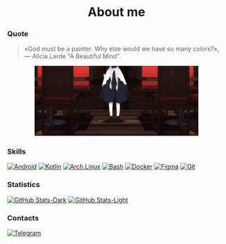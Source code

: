 # <div align="center">About me</div>

### Quote
> «God must be a painter. Why else would we have so many colors?», — Alicia Larde "A Beautiful Mind".

<div align="center">
  <img width="75%" alt="Hello, World" src="/ononoki-yotsugi.gif"> 
</div>

### Skills
[![Android](https://img.shields.io/badge/-Android-1a1d22?style=for-the-badge&logo=android "Android")](https://developer.android.com/docs)
[![Kotlin](https://img.shields.io/badge/-Kotlin-1a1d22?style=for-the-badge&logo=kotlin "Kotlin")](https://kotlinlang.org/)
[![Arch Linux](https://img.shields.io/badge/-Linux-1a1d22?style=for-the-badge&logo=archlinux "Arch Linux")](https://archlinux.org/)
[![Bash](https://img.shields.io/badge/-Bash-1a1d22?style=for-the-badge&logo=gnubash "Bash")](https://www.gnu.org/software/bash/)
[![Docker](https://img.shields.io/badge/-Docker-1a1d22?style=for-the-badge&logo=docker "Docker")](https://www.docker.com/)
[![Figma](https://img.shields.io/badge/-Figma-1a1d22?style=for-the-badge&logo=figma "Figma")](https://www.figma.com/)
[![Git](https://img.shields.io/badge/-Git-1a1d22?style=for-the-badge&logo=git "Git")](https://git-scm.com/)

### Statistics
[![GitHub Stats-Dark](https://github-readme-stats-frestein.vercel.app/api?username=Frestein&show_icons=true&theme=dark&bg_color=131519#gh-dark-mode-only "GitHub Stats")](https://www.youtube.com/watch?v=dQw4w9WgXcQ#gh-dark-mode-only)
[![GitHub Stats-Light](https://github-readme-stats-frestein.vercel.app/api?username=Frestein&show_icons=true&theme=default#gh-light-mode-only "GitHub Stats")](https://www.youtube.com/watch?v=dQw4w9WgXcQ#gh-light-mode-only)

### Contacts
[![Telegram](https://img.shields.io/badge/-Telegram-1a1d22?style=for-the-badge&logo=telegram "Telegram")](https://t.me/fresteinart)
